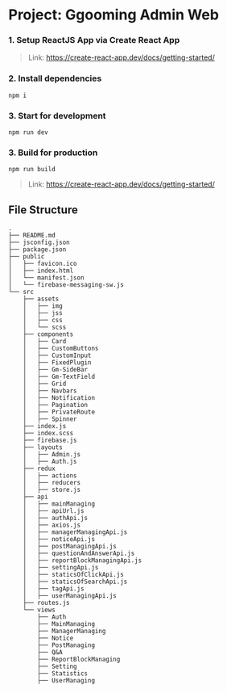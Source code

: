 # Project: Ggooming Admin Web

### 1. Setup ReactJS App via Create React App

> Link: https://create-react-app.dev/docs/getting-started/

### 2. Install dependencies

```
npm i
```

### 3. Start for development

```
npm run dev
```

### 3. Build for production

```
npm run build
```

> Link: https://create-react-app.dev/docs/getting-started/

## File Structure

```
.
├── README.md
├── jsconfig.json
├── package.json
├── public
│   ├── favicon.ico
│   ├── index.html
│   └── manifest.json
│   └── firebase-messaging-sw.js
└── src
    ├── assets
    │   ├── img
    │   ├── jss
    │   ├── css
    │   └── scss
    ├── components
    │   ├── Card
    │   ├── CustomButtons
    │   ├── CustomInput
    │   ├── FixedPlugin
    │   ├── Gm-SideBar
    │   ├── Gm-TextField
    │   ├── Grid
    │   ├── Navbars
    │   ├── Notification
    │   ├── Pagination
    │   ├── PrivateRoute
    │   ├── Spinner
    ├── index.js
    ├── index.scss
    ├── firebase.js
    ├── layouts
    │   ├── Admin.js
    │   ├── Auth.js
    ├── redux
    │   ├── actions
    │   ├── reducers
    │   ├── store.js
    ├── api
    │   ├── mainManaging
    │   ├── apiUrl.js
    │   ├── authApi.js
    │   ├── axios.js
    │   ├── managerManagingApi.js
    │   ├── noticeApi.js
    │   ├── postManagingApi.js
    │   ├── questionAndAnswerApi.js
    │   ├── reportBlockManagingApi.js
    │   ├── settingApi.js
    │   ├── staticsOfClickApi.js
    │   ├── staticsOfSearchApi.js
    │   ├── tagApi.js
    │   ├── userManagingApi.js
    ├── routes.js
    └── views
        ├── Auth
        ├── MainManaging
        ├── ManagerManaging
        ├── Notice
        ├── PostManaging
        ├── Q&A
        ├── ReportBlockManaging
        ├── Setting
        ├── Statistics
        ├── UserManaging

```
